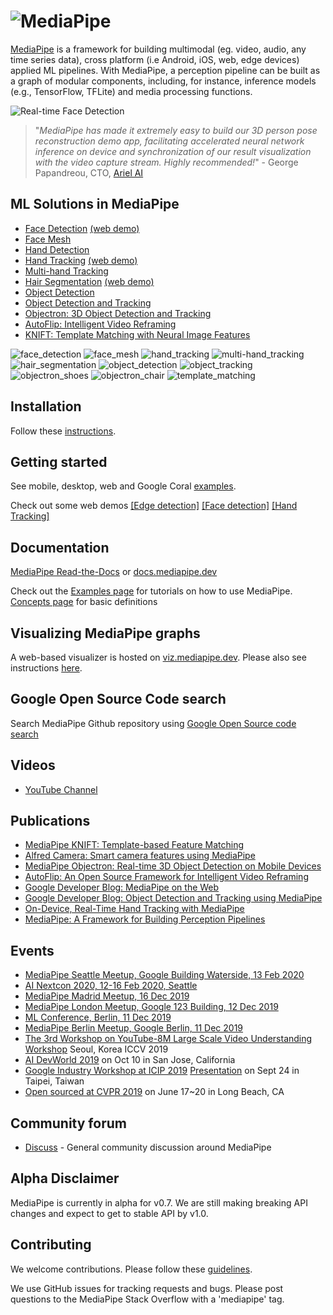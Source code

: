 # ![MediaPipe](mediapipe/docs/images/mediapipe_small.png?raw=true "MediaPipe logo")

[MediaPipe](http://mediapipe.dev) is a framework for building multimodal (eg. video, audio, any time series data), cross platform (i.e Android, iOS, web, edge devices) applied ML pipelines. With MediaPipe, a perception pipeline can be built as a graph of modular components, including, for instance, inference models (e.g., TensorFlow, TFLite) and media processing functions.

![Real-time Face Detection](mediapipe/docs/images/realtime_face_detection.gif)

> "<em>MediaPipe has made it extremely easy to build our 3D person pose reconstruction demo app, facilitating accelerated neural network inference on device and synchronization of our result visualization with the video capture stream. Highly recommended!</em>" - George Papandreou, CTO, [Ariel AI](https://arielai.com)

## ML Solutions in MediaPipe

- [Face Detection](mediapipe/docs/face_detection_mobile_gpu.md) [(web demo)](https://viz.mediapipe.dev/runner/demos/face_detection/face_detection.html)
- [Face Mesh](mediapipe/docs/face_mesh_mobile_gpu.md)
- [Hand Detection](mediapipe/docs/hand_detection_mobile_gpu.md)
- [Hand Tracking](mediapipe/docs/hand_tracking_mobile_gpu.md) [(web demo)](https://viz.mediapipe.dev/runner/demos/hand_tracking/hand_tracking.html)
- [Multi-hand Tracking](mediapipe/docs/multi_hand_tracking_mobile_gpu.md)
- [Hair Segmentation](mediapipe/docs/hair_segmentation_mobile_gpu.md) [(web demo)](https://viz.mediapipe.dev/runner/demos/hair_segmentation/hair_segmentation.html)
- [Object Detection](mediapipe/docs/object_detection_mobile_gpu.md)
- [Object Detection and Tracking](mediapipe/docs/object_tracking_mobile_gpu.md)
- [Objectron: 3D Object Detection and Tracking](mediapipe/docs/objectron_mobile_gpu.md)
- [AutoFlip: Intelligent Video Reframing](mediapipe/docs/autoflip.md)
- [KNIFT: Template Matching with Neural Image Features](mediapipe/docs/template_matching_mobile_cpu.md)

![face_detection](mediapipe/docs/images/mobile/face_detection_android_gpu_small.gif)
![face_mesh](mediapipe/docs/images/mobile/face_mesh_android_gpu_small.gif)
![hand_tracking](mediapipe/docs/images/mobile/hand_tracking_android_gpu_small.gif)
![multi-hand_tracking](mediapipe/docs/images/mobile/multi_hand_tracking_3d_android_gpu_small.gif)
![hair_segmentation](mediapipe/docs/images/mobile/hair_segmentation_android_gpu_small.gif)
![object_detection](mediapipe/docs/images/mobile/object_detection_android_gpu_small.gif)
![object_tracking](mediapipe/docs/images/mobile/object_tracking_android_gpu_small.gif)
![objectron_shoes](mediapipe/docs/images/mobile/objectron_shoe_android_gpu_small.gif)
![objectron_chair](mediapipe/docs/images/mobile/objectron_chair_android_gpu_small.gif)
![template_matching](mediapipe/docs/images/mobile/template_matching_android_cpu_small.gif)

## Installation

Follow these [instructions](mediapipe/docs/install.md).

## Getting started

See mobile, desktop, web and Google Coral [examples](mediapipe/docs/examples.md).

Check out some web demos [[Edge detection]](https://viz.mediapipe.dev/runner/demos/edge_detection/edge_detection.html) [[Face detection]](https://viz.mediapipe.dev/runner/demos/face_detection/face_detection.html) [[Hand Tracking]](https://viz.mediapipe.dev/runner/demos/hand_tracking/hand_tracking.html)

## Documentation

[MediaPipe Read-the-Docs](https://mediapipe.readthedocs.io/) or [docs.mediapipe.dev](https://docs.mediapipe.dev)

Check out the [Examples page](https://mediapipe.readthedocs.io/en/latest/examples.html) for tutorials on how to use MediaPipe. [Concepts page](https://mediapipe.readthedocs.io/en/latest/concepts.html) for basic definitions

## Visualizing MediaPipe graphs

A web-based visualizer is hosted on [viz.mediapipe.dev](https://viz.mediapipe.dev/). Please also see instructions [here](mediapipe/docs/visualizer.md).

## Google Open Source Code search

Search MediaPipe Github repository using [Google Open Source code search](https://t.co/LSZnbMUUnT?amp=1)

## Videos

- [YouTube Channel](https://www.youtube.com/channel/UCObqmpuSMx-usADtL_qdMAw)

## Publications

- [MediaPipe KNIFT: Template-based Feature Matching](https://mediapipe.page.link/knift-blog)
- [Alfred Camera: Smart camera features using MediaPipe](https://developers.googleblog.com/2020/03/alfred-camera-smart-camera-features-using-mediapipe.html)
- [MediaPipe Objectron: Real-time 3D Object Detection on Mobile Devices](https://mediapipe.page.link/objectron-aiblog)
- [AutoFlip: An Open Source Framework for Intelligent Video Reframing](https://mediapipe.page.link/autoflip)
- [Google Developer Blog: MediaPipe on the Web](https://mediapipe.page.link/webdevblog)
- [Google Developer Blog: Object Detection and Tracking using MediaPipe](https://mediapipe.page.link/objecttrackingblog)
- [On-Device, Real-Time Hand Tracking with MediaPipe](https://ai.googleblog.com/2019/08/on-device-real-time-hand-tracking-with.html)
- [MediaPipe: A Framework for Building Perception Pipelines](https://arxiv.org/abs/1906.08172)

## Events

- [MediaPipe Seattle Meetup, Google Building Waterside, 13 Feb 2020](https://mediapipe.page.link/seattle2020)
- [AI Nextcon 2020, 12-16 Feb 2020, Seattle](http://aisea20.xnextcon.com/)
- [MediaPipe Madrid Meetup, 16 Dec 2019](https://www.meetup.com/Madrid-AI-Developers-Group/events/266329088/)
- [MediaPipe London Meetup, Google 123 Building, 12 Dec 2019](https://www.meetup.com/London-AI-Tech-Talk/events/266329038)
- [ML Conference, Berlin, 11 Dec 2019](https://mlconference.ai/machine-learning-advanced-development/mediapipe-building-real-time-cross-platform-mobile-web-edge-desktop-video-audio-ml-pipelines/)
- [MediaPipe Berlin Meetup, Google Berlin, 11 Dec 2019](https://www.meetup.com/Berlin-AI-Tech-Talk/events/266328794/)
- [The 3rd Workshop on YouTube-8M Large Scale Video Understanding Workshop](https://research.google.com/youtube8m/workshop2019/index.html) Seoul, Korea ICCV 2019
- [AI DevWorld 2019](https://aidevworld.com) on Oct 10 in San Jose, California
- [Google Industry Workshop at ICIP 2019](http://2019.ieeeicip.org/?action=page4&id=14#Google) [Presentation](https://docs.google.com/presentation/d/e/2PACX-1vRIBBbO_LO9v2YmvbHHEt1cwyqH6EjDxiILjuT0foXy1E7g6uyh4CesB2DkkEwlRDO9_lWfuKMZx98T/pub?start=false&loop=false&delayms=3000&slide=id.g556cc1a659_0_5) on Sept 24 in Taipei, Taiwan
- [Open sourced at CVPR 2019](https://sites.google.com/corp/view/perception-cv4arvr/mediapipe) on June 17~20 in Long Beach, CA

## Community forum

- [Discuss](https://groups.google.com/forum/#!forum/mediapipe) - General community discussion around MediaPipe

## Alpha Disclaimer

MediaPipe is currently in alpha for v0.7. We are still making breaking API changes and expect to get to stable API by v1.0.

## Contributing

We welcome contributions. Please follow these [guidelines](./CONTRIBUTING.md).

We use GitHub issues for tracking requests and bugs. Please post questions to the MediaPipe Stack Overflow with a 'mediapipe' tag.
